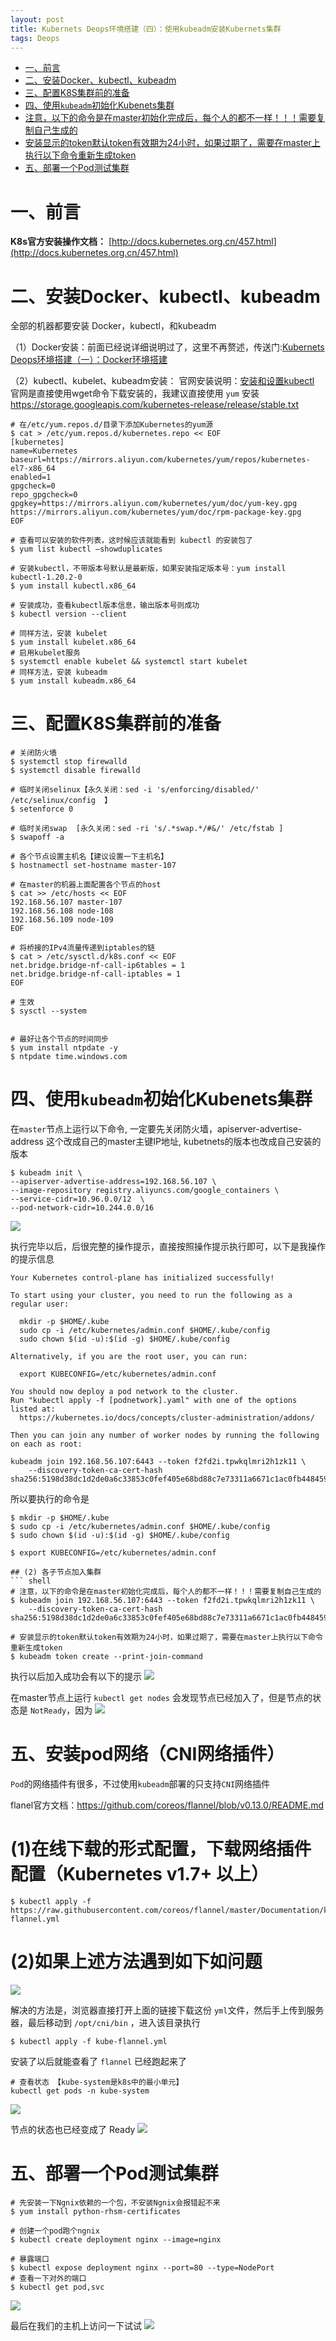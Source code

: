 ```yaml
---
layout: post
title: Kubernets Deops环境搭建（四）：使用kubeadm安装Kubernets集群
tags: Deops
---
```


<!-- TOC -->

- [一、前言](#一前言)
- [二、安装Docker、kubectl、kubeadm](#二安装dockerkubectlkubeadm)
- [三、配置K8S集群前的准备](#三配置k8s集群前的准备)
- [四、使用`kubeadm`初始化Kubenets集群](#四使用kubeadm初始化kubenets集群)
- [注意，以下的命令是在master初始化完成后，每个人的都不一样！！！需要复制自己生成的](#注意以下的命令是在master初始化完成后每个人的都不一样需要复制自己生成的)
- [安装显示的token默认token有效期为24小时，如果过期了，需要在master上执行以下命令重新生成token](#安装显示的token默认token有效期为24小时如果过期了需要在master上执行以下命令重新生成token)
- [五、部署一个Pod测试集群](#五部署一个pod测试集群)

<!-- /TOC -->

# 一、前言
**K8s官方安装操作文档：** [http://docs.kubernetes.org.cn/457.html](http://docs.kubernetes.org.cn/457.html)

# 二、安装Docker、kubectl、kubeadm
全部的机器都要安装 Docker，kubectl，和kubeadm

（1）Docker安装：前面已经说详细说明过了，这里不再赘述，传送门:[Kubernets Deops环境搭建（一）：Docker环境搭建](/2021/02/K8s-Deops-(1))

（2）kubectl、kubelet、kubeadm安装： 
官网安装说明：[安装和设置kubectl](https://www.kubernetes.org.cn/installkubectl)
官网是直接使用wget命令下载安装的，我建议直接使用 `yum` 安装
https://storage.googleapis.com/kubernetes-release/release/stable.txt

``` shell
# 在/etc/yum.repos.d/目录下添加Kubernetes的yum源
$ cat > /etc/yum.repos.d/kubernetes.repo << EOF
[kubernetes]
name=Kubernetes
baseurl=https://mirrors.aliyun.com/kubernetes/yum/repos/kubernetes-el7-x86_64
enabled=1
gpgcheck=0
repo_gpgcheck=0
gpgkey=https://mirrors.aliyun.com/kubernetes/yum/doc/yum-key.gpg https://mirrors.aliyun.com/kubernetes/yum/doc/rpm-package-key.gpg
EOF

# 查看可以安装的软件列表，这时候应该就能看到 kubectl 的安装包了
$ yum list kubectl –showduplicates

# 安装kubectl，不带版本号默认是最新版，如果安装指定版本号：yum install kubectl-1.20.2-0
$ yum install kubectl.x86_64

# 安装成功，查看kubectl版本信息，输出版本号则成功
$ kubectl version --client

# 同样方法，安装 kubelet
$ yum install kubelet.x86_64
# 启用kubelet服务
$ systemctl enable kubelet && systemctl start kubelet
# 同样方法，安装 kubeadm
$ yum install kubeadm.x86_64
```

# 三、配置K8S集群前的准备

``` shell
# 关闭防火墙
$ systemctl stop firewalld
$ systemctl disable firewalld

# 临时关闭selinux【永久关闭：sed -i 's/enforcing/disabled/' /etc/selinux/config  】
$ setenforce 0  

# 临时关闭swap  [永久关闭：sed -ri 's/.*swap.*/#&/' /etc/fstab ]
$ swapoff -a 

# 各个节点设置主机名【建议设置一下主机名】
$ hostnamectl set-hostname master-107

# 在master的机器上面配置各个节点的host
$ cat >> /etc/hosts << EOF
192.168.56.107 master-107
192.168.56.108 node-108
192.168.56.109 node-109
EOF

# 将桥接的IPv4流量传递到iptables的链
$ cat > /etc/sysctl.d/k8s.conf << EOF
net.bridge.bridge-nf-call-ip6tables = 1
net.bridge.bridge-nf-call-iptables = 1
EOF

# 生效
$ sysctl --system  


# 最好让各个节点的时间同步
$ yum install ntpdate -y
$ ntpdate time.windows.com

```

# 四、使用`kubeadm`初始化Kubenets集群
在`master`节点上运行以下命令, 一定要先关闭防火墙，apiserver-advertise-address 这个改成自己的master主键IP地址, kubetnets的版本也改成自己安装的版本

``` shell
$ kubeadm init \
--apiserver-advertise-address=192.168.56.107 \
--image-repository registry.aliyuncs.com/google_containers \
--service-cidr=10.96.0.0/12  \
--pod-network-cidr=10.244.0.0/16

```
![](/images/posts/myBlog/2021-02-06-K8s-Deops-(4)-01.png)

执行完毕以后，后很完整的操作提示，直接按照操作提示执行即可，以下是我操作的提示信息

```shell
Your Kubernetes control-plane has initialized successfully!

To start using your cluster, you need to run the following as a regular user:

  mkdir -p $HOME/.kube
  sudo cp -i /etc/kubernetes/admin.conf $HOME/.kube/config
  sudo chown $(id -u):$(id -g) $HOME/.kube/config

Alternatively, if you are the root user, you can run:

  export KUBECONFIG=/etc/kubernetes/admin.conf

You should now deploy a pod network to the cluster.
Run "kubectl apply -f [podnetwork].yaml" with one of the options listed at:
  https://kubernetes.io/docs/concepts/cluster-administration/addons/

Then you can join any number of worker nodes by running the following on each as root:

kubeadm join 192.168.56.107:6443 --token f2fd2i.tpwkqlmri2h1zk11 \
    --discovery-token-ca-cert-hash sha256:5198d38dc1d2de0a6c33853c0fef405e68bd88c7e73311a6671c1ac0fb448459 
```   

所以要执行的命令是

``` shell
$ mkdir -p $HOME/.kube
$ sudo cp -i /etc/kubernetes/admin.conf $HOME/.kube/config
$ sudo chown $(id -u):$(id -g) $HOME/.kube/config

$ export KUBECONFIG=/etc/kubernetes/admin.conf

## (2) 各子节点加入集群
``` shell
# 注意，以下的命令是在master初始化完成后，每个人的都不一样！！！需要复制自己生成的
$ kubeadm join 192.168.56.107:6443 --token f2fd2i.tpwkqlmri2h1zk11 \
    --discovery-token-ca-cert-hash sha256:5198d38dc1d2de0a6c33853c0fef405e68bd88c7e73311a6671c1ac0fb448459 

# 安装显示的token默认token有效期为24小时，如果过期了，需要在master上执行以下命令重新生成token
$ kubeadm token create --print-join-command
```    
执行以后加入成功会有以下的提示
![](/images/posts/myBlog/2021-02-06-K8s-Deops-(4)-02.png)

在master节点上运行 `kubectl get nodes` 会发现节点已经加入了，但是节点的状态是 `NotReady`，因为
![](/images/posts/myBlog/2021-02-06-K8s-Deops-(4)-03.png)

# 五、安装pod网络（CNI网络插件）
`Pod`的网络插件有很多，不过使用`kubeadm`部署的只支持`CNI`网络插件

flanel官方文档：https://github.com/coreos/flannel/blob/v0.13.0/README.md
# (1)在线下载的形式配置，下载网络插件配置（Kubernetes v1.7+ 以上）
``` shell
$ kubectl apply -f https://raw.githubusercontent.com/coreos/flannel/master/Documentation/kube-flannel.yml
```

# (2)如果上述方法遇到如下如问题
![](/images/posts/myBlog/2021-02-06-K8s-Deops-(4)-04.png)

解决的方法是，浏览器直接打开上面的链接下载这份 `yml`文件，然后手上传到服务器，最后移动到 `/opt/cni/bin` ，进入该目录执行

``` shell
$ kubectl apply -f kube-flannel.yml
 ```

安装了以后就能查看了 `flannel` 已经跑起来了
```
# 查看状态 【kube-system是k8s中的最小单元】
kubectl get pods -n kube-system
```
![](/images/posts/myBlog/2021-02-06-K8s-Deops-(4)-05.png)

节点的状态也已经变成了 Ready
![](/images/posts/myBlog/2021-02-06-K8s-Deops-(4)-06.png)


# 五、部署一个Pod测试集群
```
# 先安装一下Ngnix依赖的一个包，不安装Ngnix会报错起不来
$ yum install python-rhsm-certificates

# 创建一个pod跑个ngnix
$ kubectl create deployment nginx --image=nginx

# 暴露端口
$ kubectl expose deployment nginx --port=80 --type=NodePort
# 查看一下对外的端口
$ kubectl get pod,svc
```

![](/images/posts/myBlog/2021-02-06-K8s-Deops-(4)-07.png)

最后在我们的主机上访问一下试试
![](/images/posts/myBlog/2021-02-06-K8s-Deops-(4)-08.png)
